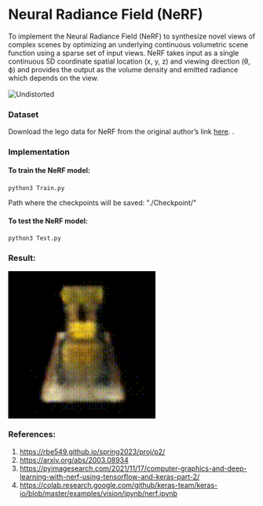 # Neural Radiance Field (NeRF)

To implement the Neural Radiance Field (NeRF) to synthesize novel views of complex scenes by optimizing an underlying continuous volumetric scene function using a sparse set of input views. NeRF takes input as a single continuous 5D coordinate spatial location (x, y, z) and viewing direction (θ, ϕ) and provides the output as the volume density and emitted radiance which depends on the view. 

<img src="Assets/NeRF.png"  align="center" alt="Undistorted" width="500"/>

### Dataset
Download the lego data for NeRF from the original author’s link [here](https://drive.google.com/drive/folders/1lrDkQanWtTznf48FCaW5lX9ToRdNDF1a).
.
### Implementation

#### To train the NeRF model:
```
python3 Train.py
```
Path where the checkpoints will be saved: "./Checkpoint/"

#### To test the NeRF model:
```
python3 Test.py
```

### Result:
<img src="NeRF.gif"  align="center" alt="Undistorted" width="300"/>

### References:
1. https://rbe549.github.io/spring2023/proj/p2/
2. https://arxiv.org/abs/2003.08934
3. https://pyimagesearch.com/2021/11/17/computer-graphics-and-deep-learning-with-nerf-using-tensorflow-and-keras-part-2/
4. https://colab.research.google.com/github/keras-team/keras-io/blob/master/examples/vision/ipynb/nerf.ipynb
